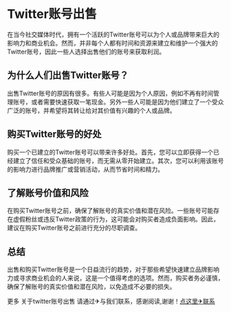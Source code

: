# Twitter账号出售

在当今社交媒体时代，拥有一个活跃的Twitter账号可以为个人或品牌带来巨大的影响力和商业机会。然而，并非每个人都有时间和资源来建立和维护一个强大的Twitter账号，因此一些人选择出售他们的账号来获取利润。

## 为什么人们出售Twitter账号？

出售Twitter账号的原因有很多。有些人可能是因为个人原因，例如不再有时间管理账号，或者需要快速获取一笔现金。另外一些人可能是因为他们建立了一个受众广泛的账号，并希望将其转让给对其价值有兴趣的个人或品牌。

## 购买Twitter账号的好处

购买一个已建立的Twitter账号可以带来许多好处。首先，您可以立即获得一个已经建立了信任和受众基础的账号，而无需从零开始建立。其次，您可以利用该账号的影响力进行品牌推广或营销活动，从而节省时间和精力。

## 了解账号价值和风险

在购买Twitter账号之前，确保了解账号的真实价值和潜在风险。一些账号可能存在虚假粉丝或违反Twitter政策的行为，这可能会对购买者造成负面影响。因此，建议在购买Twitter账号之前进行充分的尽职调查。

## 总结

出售和购买Twitter账号是一个日益流行的趋势，对于那些希望快速建立品牌影响力或寻求商业机会的人来说，这是一个值得考虑的选项。然而，购买者务必谨慎，确保了解账号的真实价值和潜在风险，以免造成不必要的损失。

更多 关于twitter账号出售 请通过✈与我们联系，感谢阅读,谢谢！[点这里✈联系](https://add.k02.cc)
